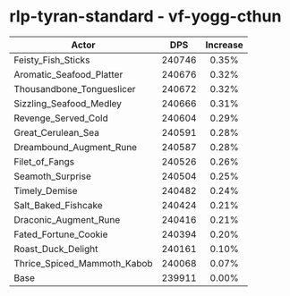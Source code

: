 # rlp-tyran-standard - vf-yogg-cthun
| Actor | DPS | Increase |
|---|:---:|:---:|
|Feisty_Fish_Sticks|240746|0.35%|
|Aromatic_Seafood_Platter|240676|0.32%|
|Thousandbone_Tongueslicer|240672|0.32%|
|Sizzling_Seafood_Medley|240666|0.31%|
|Revenge_Served_Cold|240604|0.29%|
|Great_Cerulean_Sea|240591|0.28%|
|Dreambound_Augment_Rune|240587|0.28%|
|Filet_of_Fangs|240526|0.26%|
|Seamoth_Surprise|240504|0.25%|
|Timely_Demise|240482|0.24%|
|Salt_Baked_Fishcake|240424|0.21%|
|Draconic_Augment_Rune|240416|0.21%|
|Fated_Fortune_Cookie|240394|0.20%|
|Roast_Duck_Delight|240161|0.10%|
|Thrice_Spiced_Mammoth_Kabob|240068|0.07%|
|Base|239911|0.00%|
